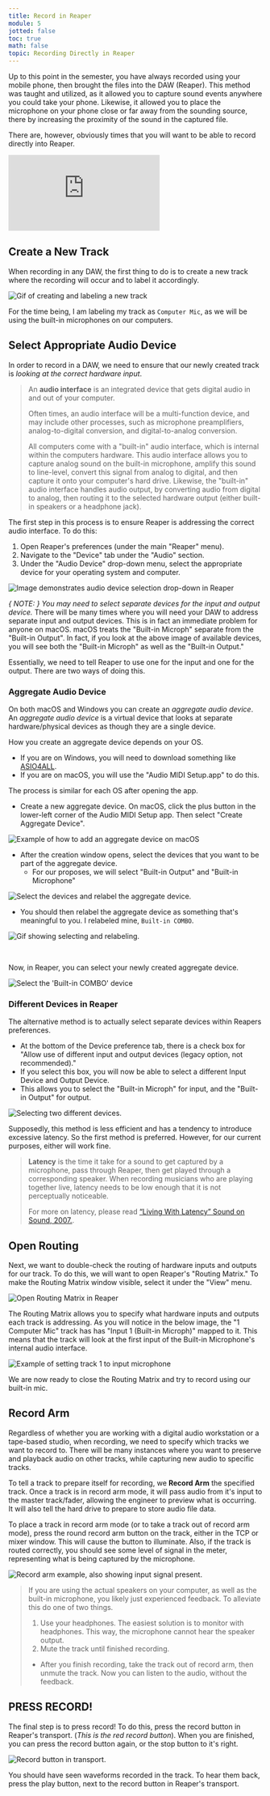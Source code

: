 ```yaml
---
title: Record in Reaper
module: 5
jotted: false
toc: true
math: false
topic: Recording Directly in Reaper
---
```


Up to this point in the semester, you have always recorded using your mobile phone, then brought the files into the DAW (Reaper). This method was taught and utilized, as it allowed you to capture sound events anywhere you could take your phone. Likewise, it allowed you to place the microphone on your phone close or far away from the sounding source, there by increasing the proximity of the sound in the captured file.

There are, however, obviously times that you will want to be able to record directly into Reaper.

<div class="embed-responsive embed-responsive-16by9"><iframe class="embed-responsive-item" src="https://www.youtube.com/embed/3JLX8877kxY" frameborder="0" allow="accelerometer; autoplay; encrypted-media; gyroscope; picture-in-picture" allowfullscreen></iframe></div>

## Create a New Track

When recording in any DAW, the first thing to do is to create a new track where the recording will occur and to label it accordingly.

![Gif of creating and labeling a new track](../imgs/create-track-label.gif "Gif of creating and labeling a new track")

For the time being, I am labeling my track as `Computer Mic`, as we will be using the built-in microphones on our computers.

## Select Appropriate Audio Device

In order to record in a DAW, we need to ensure that our newly created track is _looking at the correct hardware input_.

> An **audio interface** is an integrated device that gets digital audio in and out of your computer.
>
> Often times, an audio interface will be a multi-function device, and may include other processes, such as microphone preamplifiers, analog-to-digital conversion, and digital-to-analog conversion.
>
> All computers come with a "built-in" audio interface, which is internal within the computers hardware. This audio interface allows you to capture analog sound on the built-in microphone, amplify this sound to line-level, convert this signal from analog to digital, and then capture it onto your computer's hard drive. Likewise, the "built-in" audio interface handles audio output, by converting audio from digital to analog, then routing it to the selected hardware output (either built-in speakers or a headphone jack).

The first step in this process is to ensure Reaper is addressing the correct audio interface. To do this:

1. Open Reaper's preferences (under the main "Reaper" menu).
2. Navigate to the "Device" tab under the "Audio" section.
3. Under the "Audio Device" drop-down menu, select the appropriate device for your operating system and computer.

![Image demonstrates audio device selection drop-down in Reaper](../imgs/Audio-Device-Selection.png "Image demonstrates audio device selection drop-down in Reaper")

_{ NOTE: } You may need to select separate devices for the input and output device._ There will be many times where you will need your DAW to address separate input and output devices. This is in fact an immediate problem for anyone on macOS. macOS treats the "Built-in Microph" separate from the "Built-in Output". In fact, if you look at the above image of available devices, you will see both the "Built-in Microph" as well as the "Built-in Output."

Essentially, we need to tell Reaper to use one for the input and one for the output. There are two ways of doing this.

### Aggregate Audio Device

On both macOS and Windows you can create an _aggregate audio device_. An _aggregate audio device_ is a virtual device that looks at separate hardware/physical devices as though they are a single device.

How you create an aggregate device depends on your OS.

- If you are on Windows, you will need to download something like [ASIO4ALL](http://www.asio4all.org).
- If you are on macOS, you will use the "Audio MIDI Setup.app" to do this.

The process is similar for each OS after opening the app.

- Create a new aggregate device. On macOS, click the plus button in the lower-left corner of the Audio MIDI Setup app. Then select "Create Aggregate Device".

![Example of how to add an aggregate device on macOS](../imgs/aggregate-creation.png "Example of how to add an aggregate device on macOS")

- After the creation window opens, select the devices that you want to be part of the aggregate device.
   - For our proposes, we will select "Built-in Output" and "Built-in Microphone"

![Select the devices and relabel the aggregate device.](../imgs/select-relabel.png "Select the devices and relabel the aggregate device.")

- You should then relabel the aggregate device as something that's meaningful to you. I relabeled mine, `Built-in COMBO`.

![Gif showing selecting and relabeling.](../imgs/add-devices-aggregate.gif "Gif showing selecting and relabeling.")

<br />


Now, in Reaper, you can select your newly created aggregate device.

![Select the 'Built-in COMBO' device](../imgs/select-COMBO.png "Select the 'Built-in COMBO' device")


### Different Devices in Reaper

The alternative method is to actually select separate devices within Reapers preferences.

- At the bottom of the Device preference tab, there is a check box for "Allow use of different input and output devices (legacy option, not recommended)."
- If you select this box, you will now be able to select a different Input Device and Output Device.
- This allows you to select the "Built-in Microph" for input, and the "Built-in Output" for output.

![Selecting two different devices.](../imgs/select-2-devices.png "Selecting two different devices.")

Supposedly, this method is less efficient and has a tendency to introduce excessive latency. So the first method is preferred. However, for our current purposes, either will work fine.

> **Latency** is the time it take for a sound to get captured by a microphone, pass through Reaper, then get played through a corresponding speaker. When recording musicians who are playing together live, latency needs to be low enough that it is not perceptually noticeable.
>
> For more on latency, please read [“Living With Latency” Sound on Sound, 2007.](https://www.soundonsound.com/techniques/living-latency).

## Open Routing

Next, we want to double-check the routing of hardware inputs and outputs for our track. To do this, we will want to open Reaper's "Routing Matrix." To make the Routing Matrix window visible, select it under the "View" menu.

![Open Routing Matrix in Reaper](../imgs/routing-matrix1.png "Open Routing Matrix in Reaper")

The Routing Matrix allows you to specify what hardware inputs and outputs each track is addressing. As you will notice in the below image, the "1 Computer Mic" track has has "Input 1 (Built-in Microph)" mapped to it. This means that the track will look at the first input of the Built-in Microphone's internal audio interface.

![Example of setting track 1 to input microphone](../imgs/input-1.png "Example of setting track 1 to input microphone")

We are now ready to close the Routing Matrix and try to record using our built-in mic.

## Record Arm

Regardless of whether you are working with a digital audio workstation or a tape-based studio, when recording, we need to specify which tracks we want to record to. There will be many instances where you want to preserve and playback audio on other tracks, while capturing new audio to specific tracks.

To tell a track to prepare itself for recording, we **Record Arm** the specified track. Once a track is in record arm mode, it will pass audio from it's input to the master track/fader, allowing the engineer to preview what is occurring. It will also tell the hard drive to prepare to store audio file data.

To place a track in record arm mode (or to take a track out of record arm mode), press the round record arm button on the track, either in the TCP or mixer window. This will cause the button to illuminate. Also, if the track is routed correctly, you should see some level of signal in the meter, representing what is being captured by the microphone.

![Record arm example, also showing input signal present.](../imgs/record-arm.png "Record arm example, also showing input signal present.")

> If you are using the actual speakers on your computer, as well as the built-in microphone, you likely just experienced feedback. To alleviate this do one of two things.
>
> 1. Use your headphones. The easiest solution is to monitor with headphones. This way, the microphone cannot hear the speaker output.
> 2. Mute the track until finished recording.
> 	- After you finish recording, take the track out of record arm, then unmute the track. Now you can listen to the audio, without the feedback.

## PRESS RECORD!

The final step is to press record! To do this, press the record button in Reaper's transport. (_This is the red record button_). When you are finished, you can press the record button again, or the stop button to it's right.

![Record button in transport.](../imgs/record-button.gif "Record button in transport.")

You should have seen waveforms recorded in the track. To hear them back, press the play button, next to the record button in Reaper's transport.
